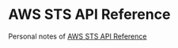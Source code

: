 # AWS STS API Reference 
Personal notes of [AWS STS API Reference](https://docs.aws.amazon.com/STS/latest/APIReference/welcome.html)
